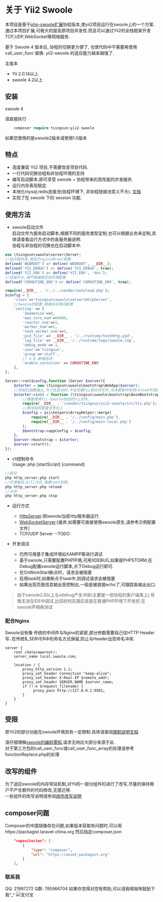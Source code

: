 关于 Yii2 Swoole
==================

本项目是基于[php-swoole扩展](http://www.swoole.com)协程版本,使yii2项目运行在swoole上的一个方案.  
通过本项目扩展,可极大的提高原项目并发性.而且可以通过Yii2的全栈框架开发TCP,UDP,WebSocket等网络服务.

基于 Swoole 4 版本后, 协程的切换更方便了, 也使代码中不需要再使用 call_user_func 替换. yii2-swoole 的适应能力越来越强了.

主版本

* Yii 2.0.14以上
* swoole 4.2以上

## 安装

swoole 4

请直接执行

```php
    composer require tsingsun/yii2-swoole
```

如果您使用的是swoole2版本请使用1.0版本

## 特点

- 高度兼容 Yii2 项目,不需要改变项目代码.
- 一行代码切换协程和非协程环境的支持
- 编写启动脚本,即可享受 swoole + 协程带来的高性能的并发服务.
- 运行内存表现稳定.
- 本地化mysql,redis连接池(协程环境下, 非协程链接池意义不大). [文档](./doc/dbpool.md)
- 实现了在 swoole 下的 session 功能.

## 使用方法

- swoole启动文件    
  启动文件为服务启动脚本,根据不同的服务类型定制,也可以根据业务来定制,具体请查看运行方式中的各服务器说明.  
  协程与非协程的切换也在启动脚本中.

```php
use \tsingsun\swoole\server\Server;
//站点根目录,相当于nginx的root配置
defined('WEBROOT') or define('WEBROOT', __DIR__);
defined('YII_DEBUG') or define('YII_DEBUG', true);
defined('YII_ENV') or define('YII_ENV', 'dev');
//协程开关,请严格根据您的环境配置
defined('COROUTINE_ENV') or define('COROUTINE_ENV', true);

require(__DIR__ . '/../../vendor/autoload.php');
$config = [
    'class'=>'tsingsun\swoole\server\HttpServer',
    //Swoole的配置,根据实际情况配置
    'setting' => [
        'daemonize'=>0,
        'max_coro_num'=>3000,
        'reactor_num'=>1,
        'worker_num'=>1,
        'task_worker_num'=>1,
        'pid_file' => __DIR__ . '/../runtime/testHttp.pid',
        'log_file' => __DIR__.'/../runtime/logs/swoole.log',
        'debug_mode'=> 1,
        'user'=>'tsingsun',
        'group'=>'staff',
        // 4.0 新增选项
        'enable_coroutine' => COROUTINE_ENV
    ],
];

Server::run($config,function (Server $server){
    $starter = new \tsingsun\swoole\bootstrap\WebApp($server);
    //初始化函数独立,为了在启动时,不会加载Yii相关的文件,在库更新时采用reload平滑启动服务器
    $starter->init = function (\tsingsun\swoole\bootstrap\BaseBootstrap $bootstrap) {
        //需要使用Yii-Swoole项目的Yii文件,
        require(__DIR__ . '/vendor/tsingsun/yii2-swoole/src/Yii.php');
        //原项目的配置文件引入
        $config = yii\helpers\ArrayHelper::merge(
            require(__DIR__ . '/../config/main.php'),
            require(__DIR__ . '/../config/main-local.php')
        );        
        $bootstrap->appConfig = $config;
    };
    $server->bootstrap = $starter;
    $server->start();
});
```

- cli控制命令  
  Usage: php [startScript] [command]

```php
//启动
php http_server.php start
//平滑重启,kill方式,需要root权限, 
php http_server.php reload
//关闭
php http_server.php stop
```

- 运行方式

    - [HttpServer](doc/httpServer.md):把swoole当成http服务器运行.
    - [WebSocketServer](doc/WebSocketServer.md):[废弃,如需要可直接使用swoole原生,请参考示例配置文件]
    - TCP/UDP Server --TODO

- 开发调试
    - 仍然可用基于集成环境如XAMPP等进行调试
    - 基于swoole,只需要配置PHP环境,可用XDEBUG,如果是PHPSTORM,在Debug配置swoole运行脚本,点下Debug运行即可.
    - 在OnWorkStart断点时，请求会被阻塞
    - 启用task时,如果断点于task中,则调试请求会被阻塞
    - 如果出现页面信息输出至控制台,一般是被直接echo了,可跟踪各输出出口.

> 由于swoole2.0以上与xdebug产生冲突(主要是一些协程的客户端类上),导致无法在IDE中调试,比较好的实践应该是在普通PHP环境下开发好,在swoole环境再测试

### 配合Nginx

Swoole没有像 传统的中间件与Nginx的紧密,部分参数需要自己往HTTP Header写..在传统$_SERVER中的命名方式保留,防止与Header出现命名冲突.

```
server {
    root /data/wwwroot/;
    server_name local.swoole.com;

    location / {
        proxy_http_version 1.1;
        proxy_set_header Connection "keep-alive";
        proxy_set_header X-Real-IP $remote_addr;
        proxy_set_header SERVER_NAME $server_name;
        if (!-e $request_filename) {
             proxy_pass http://127.0.0.1:9501;
        }
    }
}
```

## 受限

原Yii2的部分功能在swoole环境具有一定限制.具体请查阅[限制说明文档](doc/limit.md)

请仔细理解[swoole的编程需知](https://wiki.swoole.com/wiki/page/851.html),请求无响应大部分来源于此.     
对于第三方包的call_user_func或call_user_func_array的处理请参考functionReplace.php的处理

## 改写的组件

为了适应swoole的内存常驻机制,对Yii的一部分组件的进行了改写,尽量的保持用户不产生额外的代码修改,无感迁移.  
一些组件的改写说明请参阅[组件改写说明](doc/component_changes.md)

## composer问题

Composer的中国镜像存在问题,如果版本获取有问题时,可以用https://packagist.laravel-china.org
然后指定composer.json

```json
    "repositories": [
        {
            "type": "composer",
            "url": "https://asset-packagist.org"
        }
    ],
```

### 联系我

QQ: 21997272 Q群: 785966704
如果你觉得对您有帮助,可以请我喝咖啡鼓励下我^_^
![支付宝](doc/images/a6x00263kcgmmg3ayg4qb8e.png)